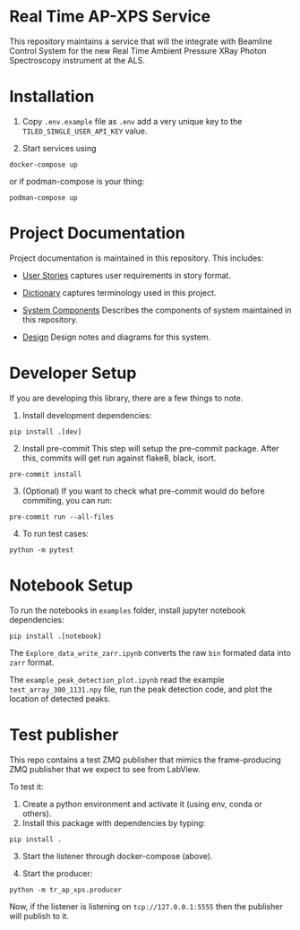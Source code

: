 # Real Time AP-XPS Service
This repository maintains a service that will the integrate with Beamline Control System for the new Real Time Ambient Pressure XRay Photon Spectroscopy instrument at the ALS.

# Installation

1. Copy `.env.example` file as `.env` add a very unique key to the `TILED_SINGLE_USER_API_KEY` value.

2. Start services using

```
docker-compose up
```

or if podman-compose is your thing:

```
podman-compose up
```



# Project Documentation
Project documentation is maintained in this repository. This includes:

- [User Stories](./docs/user_strories.md) captures user requirements in story format.

- [Dictionary](./docs/dictionary.md) captures terminology used in this project.

- [System Components](./docs/system_components.md) Describes the components of system maintained in this repository.

- [Design](./docs/design.md) Design notes and diagrams for this system.


# Developer Setup
If you are developing this library, there are a few things to note.

1. Install development dependencies:

```
pip install .[dev]
```

2. Install pre-commit
This step will setup the pre-commit package. After this, commits will get run against flake8, black, isort.

```
pre-commit install
```

3. (Optional) If you want to check what pre-commit would do before commiting, you can run:

```
pre-commit run --all-files
```

4. To run test cases:

```
python -m pytest
```

# Notebook Setup
To run the notebooks in `examples` folder, install jupyter notebook dependencies:

```
pip install .[notebook]
```

The `Explore_data_write_zarr.ipynb` converts the raw `bin` formated data into `zarr` format.

The `example_peak_detection_plot.ipynb` read the example `test_array_300_1131.npy` file, run the peak detection code, and plot the location of detected peaks.

# Test publisher
This repo contains a test ZMQ publisher that mimics the frame-producing ZMQ publisher that we expect to see from LabView.

To test it:
1. Create a python environment and activate it (using env, conda or others).
2. Install this package with dependencies by typing:

```
pip install .
```

3. Start the listener through docker-compose (above).

4. Start the producer:
```
python -m tr_ap_xps.producer

```

Now, if the listener is listening on `tcp://127.0.0.1:5555` then the publisher will publish to it.
